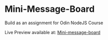 # Mini-Message-Board

Build as an assignment for Odin NodeJS Course


Live Preview available at: [Mini-message-board](https://vast-tor-28981.herokuapp.com/)
